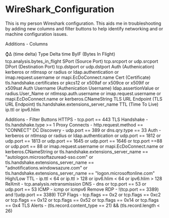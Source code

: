 # WireShark_Configuration
This is my person Wireshark configuration. This aids me in troubleshooting by adding new columns and filter buttons to help identify networking and or machine configuration issues. 

Additions - Columns

⌚Δ (time delta) Type Delta time
ByIF (Bytes In Flight) tcp.analysis.bytes_in_flight
SPort (Source Port) tcp.srcport or udp.srcport
DPort (Destination Port) tcp.dstport or udp.dstport
Auth (Authenication) kerberos or ntlmssp or radius or ldap.authentication or imap.request.username or mapi.EcDoConnect.name
Cert (Certificate) tls.handshake.certificates or pkcs12 or x509af or x509ce or x509if or x509sat
Auth Username (Authenication Username) ldap.assertionValue or radius.User_Name or ntlmssp.auth.username or imap.request.username or mapi.EcDoConnect.name or kerberos.CNameString
TLS URL Endpoint (TLS URL Endpoint) tls.handshake.extensions_server_name
TTL (Time To Live) ip.ttl or ipv6.hlim


Additions - Filter Buttons
HTTPS - tcp.port == 443
TLS Handshake - tls.handshake.type >= 1
Proxy Connects - http.request.method == "CONNECT"
DC Discovery - udp.port == 389 or dns.qry.type == 33
Auth - kerberos or ntlmssp or radius or ldap.authentication or udp.port == 1812 or udp.port == 1813 or udp.port == 1645 or udp.port == 1646 or tcp.port ==88  or udp.port == 88 or imap.request.username or mapi.EcDoConnect.name or kerberos.CNameString or tls.handshake.extensions_server_name == "autologon.microsoftazuread-sso.com" or tls.handshake.extensions_server_name == "adnotifications.windowsazure.com" or tls.handshake.extensions_server_name == "logon.microsoftonline.com"
High/Low TTL - ip.ttl < 64 or ip.ttl > 128 or ipv6.hlim < 64 or ipv6.hlim > 128
ReXmit - tcp.analysis.retransmission
DNS - dns or tcp.port == 53 or udp.port == 53
ICMP - icmp or icmpv6
Remove RDP - !(tcp.port == 3389) and !(udp.port == 3389)
TCP Flags - tcp.flags == 0x2 or tcp.flags == 0xc2 or tcp.flags == 0x12 or tcp.flags == 0x52 or tcp.flags == 0x14 or tcp.flags == 0x4
TLS Alerts - (tls.record.content_type == 21) && (tls.record.length < 26)
